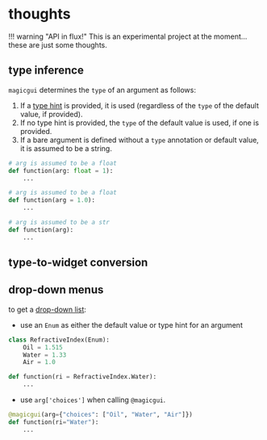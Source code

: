 # thoughts

!!! warning "API in flux!"
    This is an experimental project at the moment... these are just some thoughts.

## type inference

`magicgui` determines the `type` of an argument as follows:

1. If a [type hint](https://docs.python.org/3/library/typing.html) is provided, it is
   used (regardless of the `type` of the default value, if provided).
2. If no type hint is provided, the `type` of the default value is used, if one is
   provided.
3. If a bare argument is defined without a `type` annotation or default value, it is
   assumed to be a string.

```python
# arg is assumed to be a float
def function(arg: float = 1):
    ...

# arg is assumed to be a float
def function(arg = 1.0):
    ...

# arg is assumed to be a str
def function(arg):
    ...
```

## type-to-widget conversion

## drop-down menus

to get a [drop-down list](https://en.wikipedia.org/wiki/Drop-down_list):

- use an `Enum` as either the default value or type hint for an argument

```python
class RefractiveIndex(Enum):
    Oil = 1.515
    Water = 1.33
    Air = 1.0

def function(ri = RefractiveIndex.Water):
    ...
```

- use `arg['choices']` when calling `@magicgui`.

```python
@magicgui(arg={"choices": ["Oil", "Water", "Air"]})
def function(ri="Water"):
    ...
```
